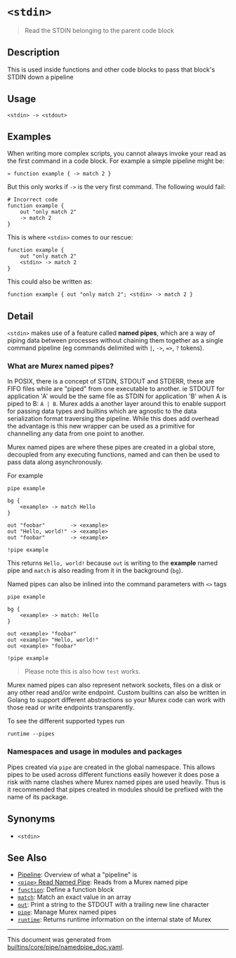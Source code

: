# `<stdin>`

> Read the STDIN belonging to the parent code block

## Description

This is used inside functions and other code blocks to pass that block's
STDIN down a pipeline

## Usage

```
<stdin> -> <stdout>
```

## Examples

When writing more complex scripts, you cannot always invoke your read as the
first command in a code block. For example a simple pipeline might be:

```
» function example { -> match 2 }
```

But this only works if `->` is the very first command. The following would
fail:

```
# Incorrect code
function example {
    out "only match 2"
    -> match 2
}
```

This is where `<stdin>` comes to our rescue:

```
function example {
    out "only match 2"
    <stdin> -> match 2
}
```

This could also be written as:

```
function example { out "only match 2"; <stdin> -> match 2 }
```

## Detail

`<stdin>` makes use of a feature called **named pipes**, which are a way of
piping data between processes without chaining them together as a single
command pipeline (eg commands delimited with `|`, `->`, `=>`, `?` tokens).

### What are Murex named pipes?

In POSIX, there is a concept of STDIN, STDOUT and STDERR, these are FIFO files
while are "piped" from one executable to another. ie STDOUT for application 'A'
would be the same file as STDIN for application 'B' when A is piped to B:
`A | B`. Murex adds a another layer around this to enable support for passing
data types and builtins which are agnostic to the data serialization format
traversing the pipeline. While this does add overhead the advantage is this new
wrapper can be used as a primitive for channelling any data from one point to
another.

Murex named pipes are where these pipes are created in a global store,
decoupled from any executing functions, named and can then be used to pass
data along asynchronously.

For example

```
pipe example

bg {
    <example> -> match Hello
}

out "foobar"        -> <example>
out "Hello, world!" -> <example>
out "foobar"        -> <example>

!pipe example
```

This returns `Hello, world!` because `out` is writing to the **example** named
pipe and `match` is also reading from it in the background (`bg`).

Named pipes can also be inlined into the command parameters with `<>` tags

```
pipe example

bg {
    <example> -> match: Hello
}

out <example> "foobar"
out <example> "Hello, world!"
out <example> "foobar"

!pipe example
```

> Please note this is also how `test` works.

Murex named pipes can also represent network sockets, files on a disk or any
other read and/or write endpoint. Custom builtins can also be written in Golang
to support different abstractions so your Murex code can work with those read
or write endpoints transparently.

To see the different supported types run

```
runtime --pipes
```

### Namespaces and usage in modules and packages

Pipes created via `pipe` are created in the global namespace. This allows pipes
to be used across different functions easily however it does pose a risk with
name clashes where Murex named pipes are used heavily. Thus is it recommended
that pipes created in modules should be prefixed with the name of its package.

## Synonyms

* `<stdin>`


## See Also

* [Pipeline](../user-guide/pipeline.md):
  Overview of what a "pipeline" is
* [`<pipe>` Read Named Pipe](../commands/namedpipe.md):
  Reads from a Murex named pipe
* [`function`](../commands/function.md):
  Define a function block
* [`match`](../commands/match.md):
  Match an exact value in an array
* [`out`](../commands/out.md):
  Print a string to the STDOUT with a trailing new line character
* [`pipe`](../commands/pipe.md):
  Manage Murex named pipes
* [`runtime`](../commands/runtime.md):
  Returns runtime information on the internal state of Murex

<hr/>

This document was generated from [builtins/core/pipe/namedpipe_doc.yaml](https://github.com/lmorg/murex/blob/master/builtins/core/pipe/namedpipe_doc.yaml).